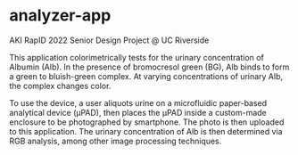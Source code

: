 # analyzer-app
AKI RapID
2022 Senior Design Project @ UC Riverside

This application colorimetrically tests for the urinary concentration of Albumin (Alb). In the presence of bromocresol green (BG), Alb binds to form a green to bluish-green complex. At varying concentrations of urinary Alb, the complex changes color.

To use the device, a user aliquots urine on a microfluidic paper-based analytical device (μPAD), then places the μPAD inside a custom-made enclosure to be photographed by smartphone. The photo is then uploaded to this application. The urinary concentration of Alb is then determined via RGB analysis, among other image processing techniques.
